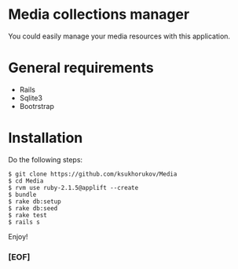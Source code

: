 # Media collections manager

You could easily manage your media resources with this application.

# General requirements 

* Rails
* Sqlite3
* Bootrstrap

# Installation

Do the following steps:

```
$ git clone https://github.com/ksukhorukov/Media
$ cd Media
$ rvm use ruby-2.1.5@applift --create
$ bundle
$ rake db:setup
$ rake db:seed
$ rake test
$ rails s
```

Enjoy!

### [EOF]


